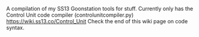 A compilation of my SS13 Goonstation tools for stuff.
Currently only has the Control Unit code compiler (controlunitcompiler.py)
https://wiki.ss13.co/Control_Unit Check the end of this wiki page on code syntax.